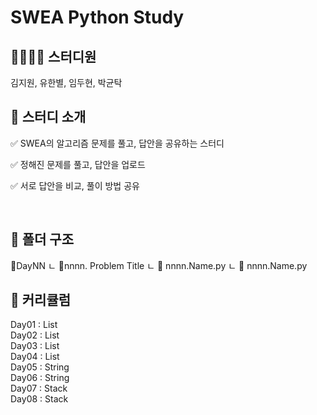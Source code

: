 # SWEA Python Study
## 👨‍👨‍👧‍👦 스터디원

김지원, 유한별, 임두현, 박균탁
<br>

## 💌 스터디 소개
✅ SWEA의 알고리즘 문제를 풀고, 답안을 공유하는 스터디

✅ 정해진 문제를 풀고, 답안을 업로드

✅ 서로 답안을 비교, 풀이 방법 공유

<br>

## 📂 폴더 구조
📂DayNN
    ㄴ 📂nnnn. Problem Title
        ㄴ 📄 nnnn.Name.py
        ㄴ 📄 nnnn.Name.py
<br>

## 📌 커리큘럼
Day01 : List </br>
Day02 : List </br>
Day03 : List </br>
Day04 : List </br>
Day05 : String </br>
Day06 : String </br>
Day07 : Stack </br>
Day08 : Stack </br>
